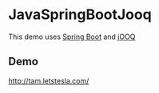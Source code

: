 # JavaSpringBootJooq

This demo uses [Spring Boot](https://spring.io/projects/spring-boot) and [jOOQ](https://www.jooq.org/)

## Demo

<a href="http://tam.letstesla.com/" target="_blank">http://tam.letstesla.com/</a>
